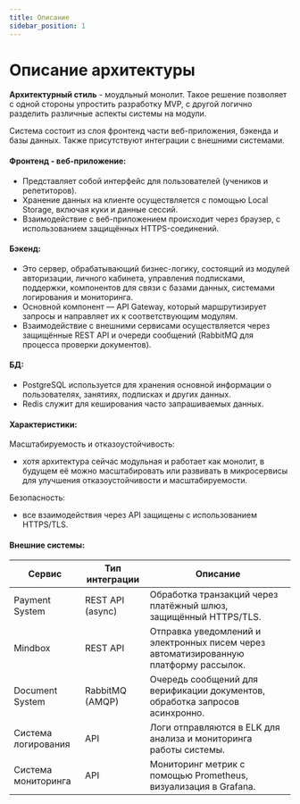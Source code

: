 ```yaml
---
title: Описание
sidebar_position: 1
---
```


# Описание архитектуры

**Архитектурный стиль** - моудльный монолит. Такое решение позволяет с одной стороны упростить разработку MVP, с другой логично разделить различные аспекты системы на модули. 

Система состоит из слоя фронтенд части веб-приложения, бэкенда и базы данных. Также присутствуют интеграции с внешними системами. 

#### **Фронтенд** - веб-приложение:
- Представляет собой интерфейс для пользователей (учеников и репетиторов).
- Хранение данных на клиенте осуществляется с помощью Local Storage, включая куки и данные сессий.
- Взаимодействие с веб-приложением происходит через браузер, с использованием защищённых HTTPS-соединений.

#### **Бэкенд:**
- Это сервер, обрабатывающий бизнес-логику, состоящий из модулей авторизации, личного кабинета, управления подписками, поддержки, компонентов для связи с базами данных, системами логирования и мониторинга.
- Основной компонент — API Gateway, который маршрутизирует запросы и направляет их к соответствующим модулям.
- Взаимодействие с внешними сервисами осуществляется через защищённые REST API и очереди сообщений (RabbitMQ для процесса проверки документов).

#### **БД**:
- PostgreSQL используется для хранения основной информации о пользователях, занятиях, подписках и других данных.
- Redis служит для кеширования часто запрашиваемых данных.

#### Характеристики:

Масштабируемость и отказоустойчивость: 
- хотя архитектура сейчас модульная и работает как монолит, в будущем её можно масштабировать или развивать в микросервисы для улучшения отказоустойчивости и масштабируемости.

Безопасность:  
- все взаимодействия через API защищены с использованием HTTPS/TLS.

#### **Внешние системы:**

|Сервис|Тип интеграции|Описание|
|-|-|-|
|Payment System|REST API (async)|Обработка транзакций через платёжный шлюз, защищённый HTTPS/TLS.|
|Mindbox|REST API|Отправка уведомлений и электронных писем через автоматизированную платформу рассылок.|
|Document System|RabbitMQ (AMQP)|Очередь сообщений для верификации документов, обработка запросов асинхронно.|
|Система логирования|API|Логи отправляются в ELK для анализа и мониторинга работы системы.|
|Система мониторинга|API|Мониторинг метрик с помощью Prometheus, визуализация в Grafana.|


